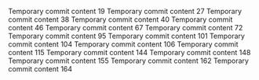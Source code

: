 Temporary commit content 19
Temporary commit content 27
Temporary commit content 38
Temporary commit content 40
Temporary commit content 46
Temporary commit content 67
Temporary commit content 72
Temporary commit content 95
Temporary commit content 101
Temporary commit content 104
Temporary commit content 106
Temporary commit content 115
Temporary commit content 144
Temporary commit content 148
Temporary commit content 155
Temporary commit content 162
Temporary commit content 164
